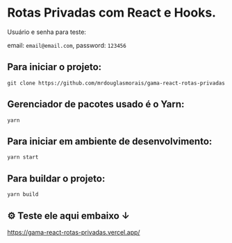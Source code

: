 # Rotas Privadas com React e Hooks.

Usuário e senha para teste:

email: `email@email.com`,
password: `123456`

## Para iniciar o projeto:
`git clone https://github.com/mrdouglasmorais/gama-react-rotas-privadas`

## Gerenciador de pacotes usado é o Yarn:
`yarn`

## Para iniciar em ambiente de desenvolvimento:
`yarn start`

## Para buildar o projeto:
`yarn build`

## ⚙ Teste ele aqui embaixo &#8595;

https://gama-react-rotas-privadas.vercel.app/

